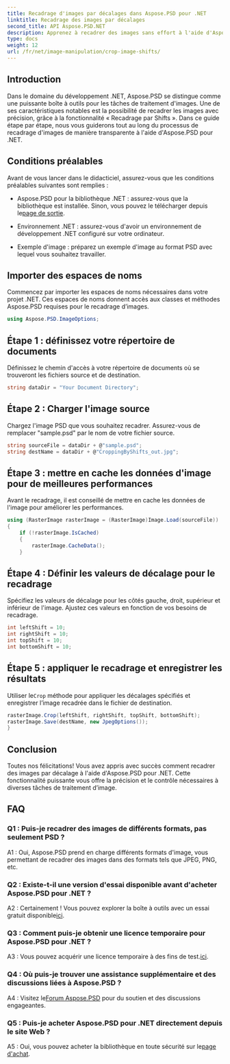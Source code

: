 ```yaml
---
title: Recadrage d'images par décalages dans Aspose.PSD pour .NET
linktitle: Recadrage des images par décalages
second_title: API Aspose.PSD.NET
description: Apprenez à recadrer des images sans effort à l'aide d'Aspose.PSD pour .NET. Suivez notre guide étape par étape pour des réglages précis de l’image.
type: docs
weight: 12
url: /fr/net/image-manipulation/crop-image-shifts/
---
```

## Introduction

Dans le domaine du développement .NET, Aspose.PSD se distingue comme une puissante boîte à outils pour les tâches de traitement d'images. Une de ses caractéristiques notables est la possibilité de recadrer les images avec précision, grâce à la fonctionnalité « Recadrage par Shifts ». Dans ce guide étape par étape, nous vous guiderons tout au long du processus de recadrage d'images de manière transparente à l'aide d'Aspose.PSD pour .NET.

## Conditions préalables

Avant de vous lancer dans le didacticiel, assurez-vous que les conditions préalables suivantes sont remplies :

-  Aspose.PSD pour la bibliothèque .NET : assurez-vous que la bibliothèque est installée. Sinon, vous pouvez le télécharger depuis le[page de sortie](https://releases.aspose.com/psd/net/).

- Environnement .NET : assurez-vous d'avoir un environnement de développement .NET configuré sur votre ordinateur.

- Exemple d'image : préparez un exemple d'image au format PSD avec lequel vous souhaitez travailler.

## Importer des espaces de noms

Commencez par importer les espaces de noms nécessaires dans votre projet .NET. Ces espaces de noms donnent accès aux classes et méthodes Aspose.PSD requises pour le recadrage d’images.

```csharp
using Aspose.PSD.ImageOptions;
```

## Étape 1 : définissez votre répertoire de documents

Définissez le chemin d'accès à votre répertoire de documents où se trouveront les fichiers source et de destination.

```csharp
string dataDir = "Your Document Directory";
```

## Étape 2 : Charger l'image source

Chargez l'image PSD que vous souhaitez recadrer. Assurez-vous de remplacer "sample.psd" par le nom de votre fichier source.

```csharp
string sourceFile = dataDir + @"sample.psd";
string destName = dataDir + @"CroppingByShifts_out.jpg";
```

## Étape 3 : mettre en cache les données d'image pour de meilleures performances

Avant le recadrage, il est conseillé de mettre en cache les données de l'image pour améliorer les performances.

```csharp
using (RasterImage rasterImage = (RasterImage)Image.Load(sourceFile))
{
    if (!rasterImage.IsCached)
    {
        rasterImage.CacheData();
    }
```

## Étape 4 : Définir les valeurs de décalage pour le recadrage

Spécifiez les valeurs de décalage pour les côtés gauche, droit, supérieur et inférieur de l'image. Ajustez ces valeurs en fonction de vos besoins de recadrage.

```csharp
int leftShift = 10;
int rightShift = 10;
int topShift = 10;
int bottomShift = 10;
```

## Étape 5 : appliquer le recadrage et enregistrer les résultats

 Utiliser le`Crop` méthode pour appliquer les décalages spécifiés et enregistrer l’image recadrée dans le fichier de destination.

```csharp
rasterImage.Crop(leftShift, rightShift, topShift, bottomShift);
rasterImage.Save(destName, new JpegOptions());
}
```

## Conclusion

Toutes nos félicitations! Vous avez appris avec succès comment recadrer des images par décalage à l'aide d'Aspose.PSD pour .NET. Cette fonctionnalité puissante vous offre la précision et le contrôle nécessaires à diverses tâches de traitement d’image.

## FAQ

### Q1 : Puis-je recadrer des images de différents formats, pas seulement PSD ?

A1 : Oui, Aspose.PSD prend en charge différents formats d'image, vous permettant de recadrer des images dans des formats tels que JPEG, PNG, etc.

### Q2 : Existe-t-il une version d'essai disponible avant d'acheter Aspose.PSD pour .NET ?

 A2 : Certainement ! Vous pouvez explorer la boîte à outils avec un essai gratuit disponible[ici](https://releases.aspose.com/).

### Q3 : Comment puis-je obtenir une licence temporaire pour Aspose.PSD pour .NET ?

 A3 : Vous pouvez acquérir une licence temporaire à des fins de test.[ici](https://purchase.aspose.com/temporary-license/).

### Q4 : Où puis-je trouver une assistance supplémentaire et des discussions liées à Aspose.PSD ?

 A4 : Visitez le[Forum Aspose.PSD](https://forum.aspose.com/c/psd/34) pour du soutien et des discussions engageantes.

### Q5 : Puis-je acheter Aspose.PSD pour .NET directement depuis le site Web ?

 A5 : Oui, vous pouvez acheter la bibliothèque en toute sécurité sur le[page d'achat](https://purchase.aspose.com/buy).
